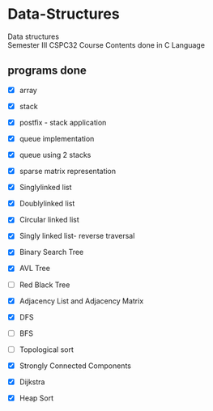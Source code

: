 # Data-Structures
Data structures   
Semester III CSPC32 Course Contents
done in C Language

## programs done
 - [x] array
 - [x] stack
 - [x] postfix - stack application
 - [x] queue implementation
 - [x] queue using 2 stacks
 - [x] sparse matrix representation
 - [x] Singlylinked list 
 - [x] Doublylinked list 
 - [x] Circular linked list 
 - [x] Singly linked list- reverse traversal
 - [x] Binary Search Tree
 - [x] AVL Tree
 - [ ] Red Black Tree
 - [x] Adjacency List and Adjacency Matrix
 - [x] DFS
 - [ ] BFS
 - [ ] Topological sort
 - [x] Strongly Connected Components
 - [x] Dijkstra
 - [x] Heap Sort
 
